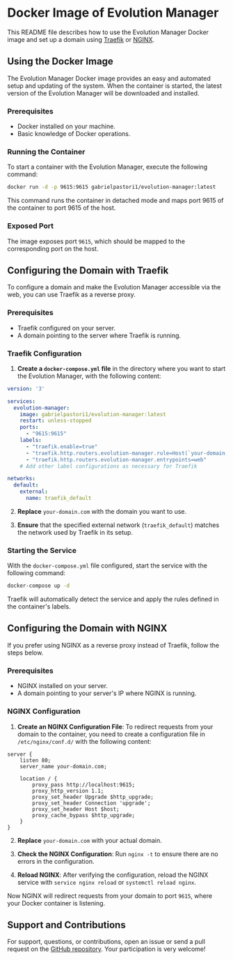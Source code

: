 # Docker Image of Evolution Manager

This README file describes how to use the Evolution Manager Docker image and set up a domain using [Traefik](#configuring-the-domain-with-traefik) or [NGINX](#configuring-the-domain-with-nginx).

## Using the Docker Image

The Evolution Manager Docker image provides an easy and automated setup and updating of the system. When the container is started, the latest version of the Evolution Manager will be downloaded and installed.

### Prerequisites

- Docker installed on your machine.
- Basic knowledge of Docker operations.

### Running the Container

To start a container with the Evolution Manager, execute the following command:

```sh
docker run -d -p 9615:9615 gabrielpastori1/evolution-manager:latest
```

This command runs the container in detached mode and maps port 9615 of the container to port 9615 of the host.

### Exposed Port

The image exposes port `9615`, which should be mapped to the corresponding port on the host.

## Configuring the Domain with Traefik

To configure a domain and make the Evolution Manager accessible via the web, you can use Traefik as a reverse proxy.

### Prerequisites

- Traefik configured on your server.
- A domain pointing to the server where Traefik is running.

### Traefik Configuration

1. **Create a `docker-compose.yml` file** in the directory where you want to start the Evolution Manager, with the following content:

```yaml
version: '3'

services:
  evolution-manager:
    image: gabrielpastori1/evolution-manager:latest
    restart: unless-stopped
    ports:
      - "9615:9615"
    labels:
      - "traefik.enable=true"
      - "traefik.http.routers.evolution-manager.rule=Host(`your-domain.com`)"
      - "traefik.http.routers.evolution-manager.entrypoints=web"
    # Add other label configurations as necessary for Traefik

networks:
  default:
    external:
      name: traefik_default
```

2. **Replace** `your-domain.com` with the domain you want to use.

3. **Ensure** that the specified external network (`traefik_default`) matches the network used by Traefik in its setup.

### Starting the Service

With the `docker-compose.yml` file configured, start the service with the following command:

```sh
docker-compose up -d
```

Traefik will automatically detect the service and apply the rules defined in the container's labels.

## Configuring the Domain with NGINX

If you prefer using NGINX as a reverse proxy instead of Traefik, follow the steps below.

### Prerequisites

- NGINX installed on your server.
- A domain pointing to your server's IP where NGINX is running.

### NGINX Configuration

1. **Create an NGINX Configuration File**: To redirect requests from your domain to the container, you need to create a configuration file in `/etc/nginx/conf.d/` with the following content:

```nginx
server {
    listen 80;
    server_name your-domain.com;

    location / {
        proxy_pass http://localhost:9615;
        proxy_http_version 1.1;
        proxy_set_header Upgrade $http_upgrade;
        proxy_set_header Connection 'upgrade';
        proxy_set_header Host $host;
        proxy_cache_bypass $http_upgrade;
    }
}
```

2. **Replace** `your-domain.com` with your actual domain.

3. **Check the NGINX Configuration**: Run `nginx -t` to ensure there are no errors in the configuration.

4. **Reload NGINX**: After verifying the configuration, reload the NGINX service with `service nginx reload` or `systemctl reload nginx`.

Now NGINX will redirect requests from your domain to port `9615`, where your Docker container is listening.

## Support and Contributions

For support, questions, or contributions, open an issue or send a pull request on the [GitHub repository](https://github.com/gabrielpastori1/evolution-manager). Your participation is very welcome!